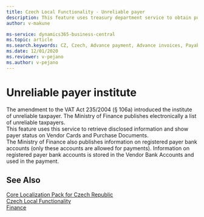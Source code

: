 ```yaml
---
title: Czech Local Functionality - Unreliable payer
description: This feature uses treasury department service to obtain published information and indicate payer status on vendor cards and purchase documents.
author: v-makune

ms-service: dynamics365-business-central
ms.topic: article
ms.search.keywords: CZ, Czech, Advance payment, Advance invoices, Payables, Finance,  Cash, EET, Cash Desk
ms.date: 12/01/2020
ms.reviewer: v-pejano
ms.author: v-pejano
---
```



# Unreliable payer institute  

The amendment to the VAT Act 235/2004 (§ 106a) introduced the institute of unreliable taxpayer. The Ministry of Finance publishes electronically a list of unreliable taxpayers.  
This feature uses this service to retrieve disclosed information and show payer status on Vendor Cards and Purchase Documents.  
The Ministry of Finance also publishes information on registered payer bank accounts (only these accounts are allowed for payments). Information on registered payer bank accounts is stored in the Vendor Bank Accounts and used in the payment.

## See Also

[Core Localization Pack for Czech Republic](ui-extensions-core-localization-pack-cz.md)  
[Czech Local Functionality](czech-local-functionality.md)  
[Finance](../../finance.md)  

